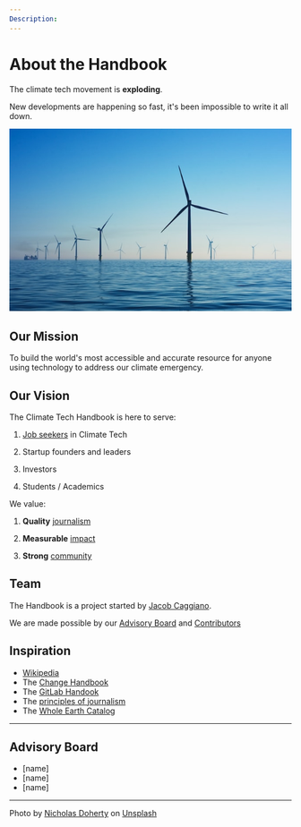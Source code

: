 ```yaml
---
Description:
---
```


# About the Handbook

The climate tech movement is **exploding**.

New developments are happening so fast, it's been impossible to write it all down.

![Offshore Wind Farm](../img/offshore-wind-farm.jpg)

## Our Mission

To build the world's most accessible and accurate resource for anyone using technology to address our climate emergency.


## Our Vision

The Climate Tech Handbook is here to serve:

1. [Job seekers](../career-guide) in Climate Tech

2. Startup founders and leaders

3. Investors

4. Students / Academics


We value:

1) **Quality** [journalism](../contribute/#quality-journalism)

2) **Measurable** [impact](../contribute/#measurable-impact)

3) **Strong** [community](../contribute/#strong-community)



## Team

The Handbook is a project started by [Jacob Caggiano](https://jacobcaggiano.com).

We are made possible by our [Advisory Board](#advisory-board) and [Contributors](../contribute)


## Inspiration

* [Wikipedia](https://wikipedia.org)
* The [Change Handbook](https://www.bkconnection.com/books/title/the-change-handbook)
* The [GitLab Handook](https://about.gitlab.com/handbook/)
* The [principles of journalism](https://journalistsresource.org/home/principles-of-journalism/)
* The [Whole Earth Catalog](https://en.wikipedia.org/wiki/Whole_Earth_Catalog)

---

## Advisory Board

 - [name]
 - [name]
 - [name]

---

Photo by <a href="https://unsplash.com/@nrdoherty?utm_source=unsplash&utm_medium=referral&utm_content=creditCopyText">Nicholas Doherty</a> on <a href="https://unsplash.com/photos/pONBhDyOFoM?utm_source=unsplash&utm_medium=referral&utm_content=creditCopyText">Unsplash</a>